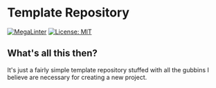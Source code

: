 # Template Repository

[![MegaLinter](https://github.com/Sezguin/template-repository/workflows/MegaLinter/badge.svg?branch=main)](https://github.com/Sezguin/template-repository/actions?query=workflow%3AMegaLinter+branch%3Amain)
[![License: MIT](https://img.shields.io/badge/License-MIT-yellow.svg)](https://opensource.org/licenses/MIT)

## What's all this then?

It's just a fairly simple template repository stuffed with all the gubbins I believe are necessary for creating a new project.